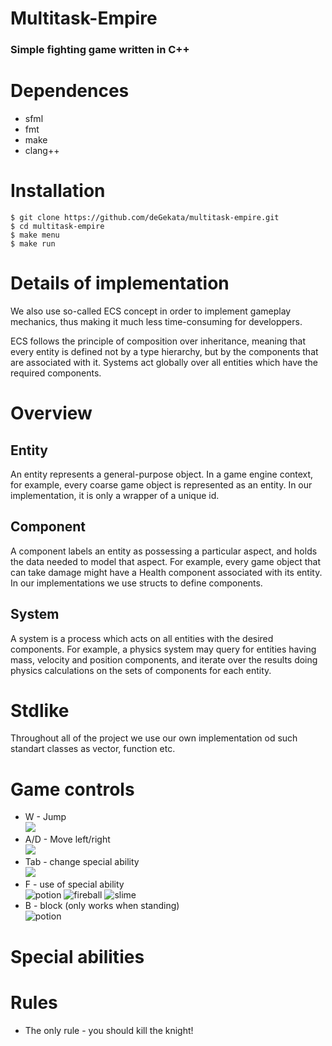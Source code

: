 # Multitask-Empire
### Simple fighting game written in C++

# Dependences 
  + sfml
  + fmt
  + make
  + clang++

# Installation 
  ``` $ git clone https://github.com/deGekata/multitask-empire.git ``` <br/>
  ``` $ cd multitask-empire ``` <br/>
  ``` $ make menu ``` <br/>
  ``` $ make run ``` <br/>

# Details of implementation
We also use so-called ECS concept in order to implement gameplay mechanics, thus making
it much less time-consuming for developpers.

ECS follows the principle of composition over inheritance, meaning that every
entity is defined not by a type hierarchy, but by the components that are associated with it.
Systems act globally over all entities which have the required components.

# Overview

## Entity
An entity represents a general-purpose object. In a game engine context, for example, every coarse
game object is represented as an entity. In our implementation, it is only a wrapper of a unique id.

## Component
A component labels an entity as possessing a particular aspect, and holds the data needed to model that aspect.
For example, every game object that can take damage might have a Health component 
associated with its entity. In our implementations we use structs to define components.

## System
A system is a process which acts on all entities with the desired components. For example,
a physics system may query for entities having mass, velocity and position components, and
iterate over the results doing physics calculations on the sets of components for each entity.

# Stdlike
Throughout all of the project we use our own implementation od such standart classes as vector, function etc.

# Game controls
  + W - Jump <br/>
![](https://github.com/deGekata/multitask-empire/blob/master/assets/gifs/jump.gif)
  + A/D - Move left/right <br/>
![](https://github.com/deGekata/multitask-empire/blob/master/assets/gifs/walk.gif)
  + Tab - change special ability <br/>
![](https://github.com/deGekata/multitask-empire/blob/master/assets/gifs/spells.gif)
  + F - use of special ability <br/>
![potion](https://github.com/deGekata/multitask-empire/blob/master/assets/gifs/potion.gif)
![fireball](https://github.com/deGekata/multitask-empire/blob/master/assets/gifs/fireball.gif)
![slime](https://github.com/deGekata/multitask-empire/blob/master/assets/gifs/slime.gif)
  + B - block (only works when standing) <br/>
![potion](https://github.com/deGekata/multitask-empire/blob/master/assets/gifs/block.gif)

# Special abilities


# Rules
  + The only rule - you should kill the knight!
